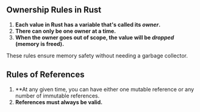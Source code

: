 ## Ownership Rules in Rust

1. **Each value in Rust has a variable that's called its _owner_.**
2. **There can only be one owner at a time.**
3. **When the owner goes out of scope, the value will be _dropped_ (memory is freed).**

These rules ensure memory safety without needing a garbage collector.

## Rules of References

1. **At any given time, you can have either one mutable reference or any number of immutable references.
2. **References must always be valid.**